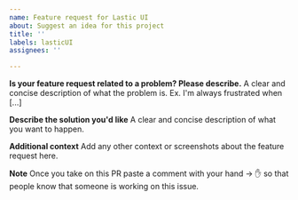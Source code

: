 ```yaml
---
name: Feature request for Lastic UI
about: Suggest an idea for this project
title: ''
labels: lasticUI
assignees: ''

---
```


**Is your feature request related to a problem? Please describe.**
A clear and concise description of what the problem is. Ex. I'm always frustrated when [...]

**Describe the solution you'd like**
A clear and concise description of what you want to happen.

**Additional context**
Add any other context or screenshots about the feature request here.

**Note**
Once you take on this PR paste a comment with your hand -> ✋ so that people know that someone is working on this issue.
